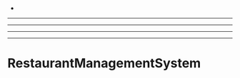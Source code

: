 -
----------------------------------------------------------------------------------------------------
----------------------------------------------------------------------------------------------------
----------------------------------------------------------------------------------------------------
----------------------------------------------------------------------------------------------------
# RestaurantManagementSystem
